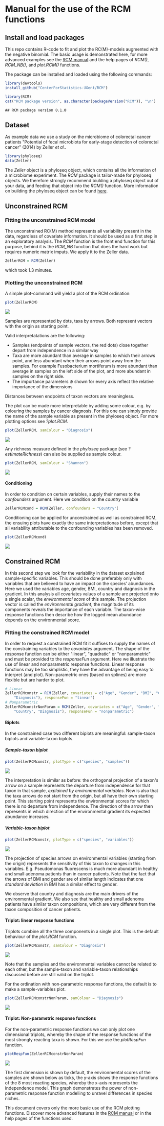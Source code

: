 
Manual for the use of the RCM functions
=======================================

Install and load packages
-------------------------

This repo contains R-code to fit and plot the RC(M)-models augmented with the negative binomial. The basic usage is demonstrated here, for more advanced examples see the [RCM manual](http://http://users.ugent.be/~shawinke/RCMmanual) and the help pages of *RCM()*, *RCM\_NB()*, and *plot.RCM()* functions.

The package can be installed and loaded using the following commands:

``` r
library(devtools)
install_github("CenterForStatistics-UGent/RCM")
```

``` r
library(RCM)
cat("RCM package version", as.character(packageVersion("RCM")), "\n")
```

    ## RCM package version 0.1.0

Dataset
-------

As example data we use a study on the microbiome of colorectal cancer patients "Potential of fecal microbiota for early-stage detection of colorectal cancer" (2014) by Zeller *et al.*.

``` r
library(phyloseq)
data(Zeller)
```

The *Zeller* object is a phyloseq object, which contains all the information of a microbiome experiment. The *RCM* package is tailor-made for phyloseq objects. We therefore strongly recommend biulding a phyloseq object out of your data, and feeding that object into the *RCM()* function. More information on building the phyloseq object can be found [here](http://joey711.github.io/phyloseq/import-data.html).

Unconstrained RCM
-----------------

### Fitting the unconstrained RCM model

The unconstrained RC(M) method represents all variability present in the data, regardless of covariate information. It should be used as a first step in an exploratory analysis. The *RCM* function is the front end function for this purpose, behind it is the *RCM\_NB* function that does the hard work but requires numeric matrix imputs. We apply it to the Zeller data.

``` r
ZellerRCM = RCM(Zeller)
```

which took 1.3 minutes.

### Plotting the unconstrained RCM

A simple plot-command will yield a plot of the RCM ordination

``` r
plot(ZellerRCM)
```

![](README_figs/README-plotUnconstrainedRCMall-1.png)

Samples are represented by dots, taxa by arrows. Both represent vectors with the origin as starting point.

Valid interpretatations are the following:

-   Samples (endpoints of sample vectors, the red dots) close together depart from independence in a similar way
-   Taxa are more abundant than average in samples to which their arrows point, and less abundant when their arrows point away from the samples. For example Fusobacterium mortiferum is more abundant than average in samples on the left side of the plot, and more abundant in samples on the right side.
-   The importance parameters *ψ* shown for every axis reflect the relative importance of the dimensions

Distances between endpoints of taxon vectors are meaningless.

The plot can be made more interpretable by adding some colour, e.g. by colouring the samples by cancer diagnosis. For this one can simply provide the name of the sample variable as present in the phyloseq object. For more plotting options see *?plot.RCM*.

``` r
plot(ZellerRCM, samColour = "Diagnosis")
```

![](README_figs/README-plotUnconstrainedRCMallColour-1.png)

Any richness measure defined in the *phyloseq* package (see *?estimateRichness*) can also be supplied as sample colour.

``` r
plot(ZellerRCM, samColour = "Shannon")
```

![](README_figs/README-plotRichness-1.png)

#### Conditioning

In order to condition on certain variables, supply their names to the *confounders* argument. Here we condition on the *country* variable

``` r
ZellerRCMcond = RCM(Zeller, confounders = "Country")
```

Conditioning can be applied for unconstrained as well as constrained RCM, the ensuing plots have exactly the same interpretationas before, except that all variability attributable to the confounding variables has been removed.

``` r
plot(ZellerRCMcond)
```

![](README_figs/README-plotCond-1.png)

Constrained RCM
---------------

In this second step we look for the variability in the dataset explained sample-specific variables. This should be done preferably only with variables that are believed to have an impact on the species' abundances. Here we used the variables age, gender, BMI, country and diagnosis in the gradient. In this analysis all covariates values of a sample are projected onto a single scalar, the *environmental score* of this sample. The projection vector is called the *environmental gradient*, the magnitude of its components reveals the importance of each variable. The taxon-wise response functions then describe how the logged mean abundance depends on the environmental score.

### Fitting the constrained RCM model

In order to request a constrained RCM fit it suffises to supply the names of the constraining variables to the *covariates* argument. The shape of the response function can be either "linear", "quadratic" or "nonparametric" and must be provided to the *responseFun* argument. Here we illustrate the use of linear and nonparametric response functions. Linear response functions may be too simplistic, they have the advantage of being easy to interpret (and plot). Non-parametric ones (based on splines) are more flexible but are harder to plot.

``` r
# Linear
ZellerRCMconstr = RCM(Zeller, covariates = c("Age", "Gender", "BMI", "Country", 
    "Diagnosis"), responseFun = "linear")
# Nonparametric
ZellerRCMconstrNonParam = RCM(Zeller, covariates = c("Age", "Gender", "BMI", 
    "Country", "Diagnosis"), responseFun = "nonparametric")
```

#### Biplots

In the constrained case two different biplots are meaningful: sample-taxon biplots and variable-taxon biplots.

##### Sample-taxon biplot

``` r
plot(ZellerRCMconstr, plotType = c("species", "samples"))
```

![](README_figs/README-plotlin2cor-1.png)

The interpretation is similar as before: the orthogonal projection of a taxon's arrow on a sample represents the departure from independence for that taxon in that sample, *explained by environmental variables*. New is also that the taxa arrows do not start from the origin, but all have their own starting point. This starting point represents the environmental scores for which there is no departure from independence. The direction of the arrow then represents in which direction of the environmental gradient its expected abundance increases.

##### Variable-taxon biplot

``` r
plot(ZellerRCMconstr, plotType = c("species", "variables"))
```

![](README_figs/README-plotlin3-1.png)

The projection of species arrows on environmental variables (starting from the origin) represents the sensitivity of this taxon to changes in this variables. E.g. Pseudomonas fluorescens is much more abundant in healthy and small adenoma patients than in cancer patients. Note that the fact that the arrows of BMI and gender are of similar length indicates that one *standard deviation* in BMI has a similar effect to gender.

We observe that country and diagnosis are the main drivers of the environmental gradient. We also see that healthy and small adenoma patients have similar taxon compositions, which are very different from the taxon composition of cancer patients.

#### Triplot: linear response functions

Triplots combine all the three components in a single plot. This is the default behaviour of the *plot.RCM* function.

``` r
plot(ZellerRCMconstr, samColour = "Diagnosis")
```

![](README_figs/README-plotlin3Triplot-1.png)

Note that the samples and the environmental variables cannot be related to each other, but the sample-taxon and variable-taxon relationships discussed before are still valid on the triplot.

For the ordination with non-parametric response functions, the default is to make a sample-variables plot.

``` r
plot(ZellerRCMconstrNonParam, samColour = "Diagnosis")
```

![](README_figs/README-plotNP3Biplot-1.png)

#### Triplot: Non-parametric response functions

For the non-parametric response functions we can only plot one dimensional triplots, whereby the shape of the response functions of the most strongly reacting taxa is shown. For this we use the *plotRespFun* function.

``` r
plotRespFun(ZellerRCMconstrNonParam)
```

![](README_figs/README-plotNPTriplot-1.png)

The first dimension is shown by default, the environmental scores of the samples are shown below as ticks, the y-axis shows the response functions of the 8 most reacting species, whereby the x-axis represents the independence model. This graph demonstrates the power of non-parametric response function modelling to unravel differences in species niches.

This document covers only the more basic use of the RCM plotting functions. Discover more advanced features in the [RCM manual](http://users.ugent.be/~shawinke/RCMmanual) or in the help pages of the functions used.
